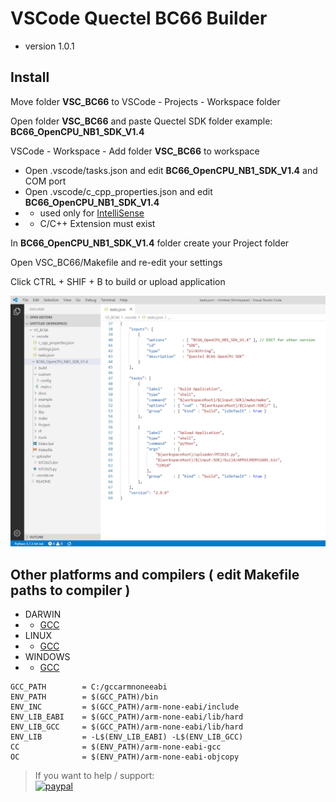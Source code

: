 # VSCode Quectel BC66 Builder 
* version 1.0.1

## Install

Move folder **VSC_BC66** to VSCode - Projects - Workspace folder

Open folder **VSC_BC66** and paste Quectel SDK folder
    example: **BC66_OpenCPU_NB1_SDK_V1.4**

VSCode - Workspace - Add folder **VSC_BC66** to workspace

* Open .vscode/tasks.json and edit **BC66_OpenCPU_NB1_SDK_V1.4** and COM port
* Open .vscode/c_cpp_properties.json and edit **BC66_OpenCPU_NB1_SDK_V1.4**
* * used only for [IntelliSense](https://code.visualstudio.com/docs/editor/intellisense)
* * C/C++ Extension must exist

In **BC66_OpenCPU_NB1_SDK_V1.4** folder create your Project folder

Open VSC_BC66/Makefile and re-edit your settings

Click CTRL + SHIF + B to build or upload application

![Project](https://raw.githubusercontent.com/Wiz-IO/vscode-quectel-bc66/master/shot.png) 


## Other platforms and compilers ( edit Makefile paths to compiler )
* DARWIN
* * [GCC](https://dl.bintray.com/platformio/dl-packages/toolchain-gccarmnoneeabi-darwin_x86_64-1.70201.0.tar.gz)
* LINUX
* * [GCC](https://dl.bintray.com/platformio/dl-packages/toolchain-gccarmnoneeabi-linux_x86_64-1.70201.0.tar.gz)
* WINDOWS
* * [GCC](https://dl.bintray.com/platformio/dl-packages/toolchain-gccarmnoneeabi-windows-1.70201.0.tar.gz)

```
GCC_PATH        = C:/gccarmnoneeabi
ENV_PATH        = $(GCC_PATH)/bin
ENV_INC         = $(GCC_PATH)/arm-none-eabi/include
ENV_LIB_EABI    = $(GCC_PATH)/arm-none-eabi/lib/hard
ENV_LIB_GCC     = $(GCC_PATH)/arm-none-eabi/lib/hard
ENV_LIB         = -L$(ENV_LIB_EABI) -L$(ENV_LIB_GCC)
CC              = $(ENV_PATH)/arm-none-eabi-gcc
OC              = $(ENV_PATH)/arm-none-eabi-objcopy
```

>If you want to help / support:   
[![paypal](https://www.paypalobjects.com/en_US/i/btn/btn_donate_SM.gif)](https://www.paypal.com/cgi-bin/webscr?cmd=_s-xclick&hosted_button_id=ESUP9LCZMZTD6)

